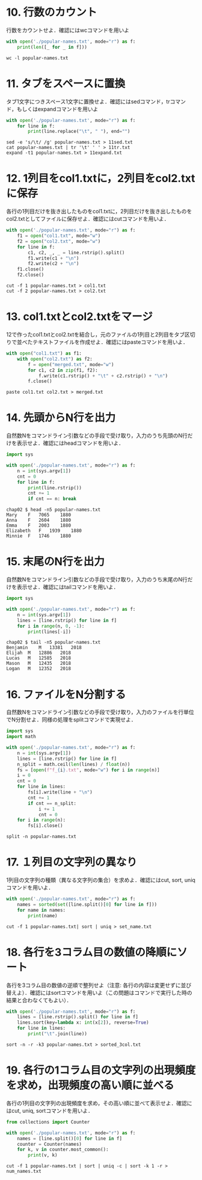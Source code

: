 # 10. 行数のカウント
行数をカウントせよ．確認にはwcコマンドを用いよ
```python
with open('./popular-names.txt', mode="r") as f:
    print(len([_ for _ in f]))
```

```
wc -l popular-names.txt
```

# 11. タブをスペースに置換
タブ1文字につきスペース1文字に置換せよ．確認にはsedコマンド，trコマンド，もしくはexpandコマンドを用いよ
```python
with open('./popular-names.txt', mode="r") as f:
    for line in f:
        print(line.replace("\t", " "), end="")
```
```
sed -e 's/\t/ /g' popular-names.txt > 11sed.txt
cat popular-names.txt | tr '\t' ' ' > 11tr.txt
expand -t1 popular-names.txt > 11expand.txt
```

# 12. 1列目をcol1.txtに，2列目をcol2.txtに保存
各行の1列目だけを抜き出したものをcol1.txtに，2列目だけを抜き出したものをcol2.txtとしてファイルに保存せよ．確認にはcutコマンドを用いよ．
```python
with open('./popular-names.txt', mode="r") as f:
    f1 = open("col1.txt", mode="w")
    f2 = open("col2.txt", mode="w")
    for line in f:
        c1, c2, _, _ = line.rstrip().split()
        f1.write(c1 + "\n")
        f2.write(c2 + "\n")
    f1.close()
    f2.close()
```
```
cut -f 1 popular-names.txt > col1.txt
cut -f 2 popular-names.txt > col2.txt
```

# 13. col1.txtとcol2.txtをマージ
12で作ったcol1.txtとcol2.txtを結合し，元のファイルの1列目と2列目をタブ区切りで並べたテキストファイルを作成せよ．確認にはpasteコマンドを用いよ．
```python
with open("col1.txt") as f1:
    with open("col2.txt") as f2:
        f = open("merged.txt", mode="w")
        for c1, c2 in zip(f1, f2):
            f.write(c1.rstrip() + "\t" + c2.rstrip() + "\n")
        f.close()

```

```
paste col1.txt col2.txt > merged.txt
```

# 14. 先頭からN行を出力
自然数Nをコマンドライン引数などの手段で受け取り，入力のうち先頭のN行だけを表示せよ．確認にはheadコマンドを用いよ．
```python
import sys

with open('./popular-names.txt', mode="r") as f:
    n = int(sys.argv[1])
    cnt = 0
    for line in f:
        print(line.rstrip())
        cnt += 1
        if cnt == n: break
```

```
chap02 $ head -n5 popular-names.txt
Mary	F	7065	1880
Anna	F	2604	1880
Emma	F	2003	1880
Elizabeth	F	1939	1880
Minnie	F	1746	1880
```

# 15. 末尾のN行を出力 
自然数Nをコマンドライン引数などの手段で受け取り，入力のうち末尾のN行だけを表示せよ．確認にはtailコマンドを用いよ．
```python
import sys

with open('./popular-names.txt', mode="r") as f:
    n = int(sys.argv[1])
    lines = [line.rstrip() for line in f]
    for i in range(n, 0, -1):
        print(lines[-i])
```

```
chap02 $ tail -n5 popular-names.txt
Benjamin	M	13381	2018
Elijah	M	12886	2018
Lucas	M	12585	2018
Mason	M	12435	2018
Logan	M	12352	2018
```

# 16. ファイルをN分割する 
自然数Nをコマンドライン引数などの手段で受け取り，入力のファイルを行単位でN分割せよ．同様の処理をsplitコマンドで実現せよ．
```python
import sys
import math

with open('./popular-names.txt', mode="r") as f:
    n = int(sys.argv[1])
    lines = [line.rstrip() for line in f]
    n_split = math.ceil(len(lines) / float(n))
    fs = [open(f"f_{i}.txt", mode="w") for i in range(n)]
    i = 0
    cnt = 0
    for line in lines:
        fs[i].write(line + "\n")
        cnt += 1
        if cnt == n_split:
            i += 1
            cnt = 0
    for i in range(n):
        fs[i].close()
```

```
split -n popular-names.txt
```

# 17. １列目の文字列の異なり 
1列目の文字列の種類（異なる文字列の集合）を求めよ．確認にはcut, sort, uniqコマンドを用いよ．
```python
with open('./popular-names.txt', mode="r") as f:
    names = sorted(set([line.split()[0] for line in f]))
    for name in names:
        print(name)
```
```
cut -f 1 popular-names.txt| sort | uniq > set_name.txt
```

# 18. 各行を3コラム目の数値の降順にソート 
各行を3コラム目の数値の逆順で整列せよ（注意: 各行の内容は変更せずに並び替えよ）．確認にはsortコマンドを用いよ（この問題はコマンドで実行した時の結果と合わなくてもよい）．
```python
with open('./popular-names.txt', mode="r") as f:
    lines = [line.rstrip().split() for line in f]
    lines.sort(key=lambda x: int(x[2]), reverse=True)
    for line in lines:
        print("\t".join(line))
```
```
sort -n -r -k3 popular-names.txt > sorted_3col.txt
```
# 19. 各行の1コラム目の文字列の出現頻度を求め，出現頻度の高い順に並べる 
各行の1列目の文字列の出現頻度を求め，その高い順に並べて表示せよ．確認にはcut, uniq, sortコマンドを用いよ．
```python
from collections import Counter

with open('./popular-names.txt', mode="r") as f:
    names = [line.split()[0] for line in f]
    counter = Counter(names)
    for k, v in counter.most_common():
        print(v, k)
```
```
cut -f 1 popular-names.txt | sort | uniq -c | sort -k 1 -r > num_names.txt
```